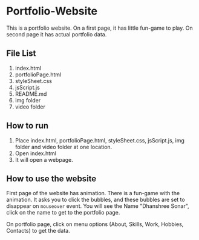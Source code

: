 # Portfolio-Website
This is a portfolio website. On a first page, it has little fun-game to play. On second page it has actual portfolio data.
  
## File List
1. index.html
2. portfolioPage.html
3. styleSheet.css
4. jsScript.js
5. README.md
6. img folder
7. video folder
  
## How to run

1. Place index.html, portfolioPage.html, styleSheet.css, jsScript.js, img folder and video folder at one location.
2. Open index.html
3. It will open a webpage.

## How to use the website

First page of the website has animation. There is a fun-game with the animation. It asks you to click the bubbles, 
and these bubbles are set to disappear on `mouseover` event. You will see the Name "Dhanshree Sonar", click on the name to get to the
portfolio page.

On portfolio page, click on menu options (About, Skills, Work, Hobbies, Contacts) to get the data.
